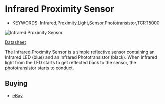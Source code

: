 <!--- Copyright (c) 2013 Gordon Williams, Pur3 Ltd. See the file LICENSE for copying permission. -->
Infrared Proximity Sensor
=========

* KEYWORDS: Infrared,Proximity,Light,Sensor,Phototransistor,TCRT5000

![Infrared Proximity Sensor](module.jpg)

[Datasheet](/datasheets/TCRT5000.pdf)

The Infrared Proximity Sensor is a simple reflective sensor containing an Infrared LED (blue) and an Infrared Phototransistor (black). When Infrared light from the LED starts to get reflected back to the sensor, the phototransistor starts to conduct.

Buying
-----

* [eBay](http://www.ebay.com/sch/i.html?_nkw=TCRT5000)
